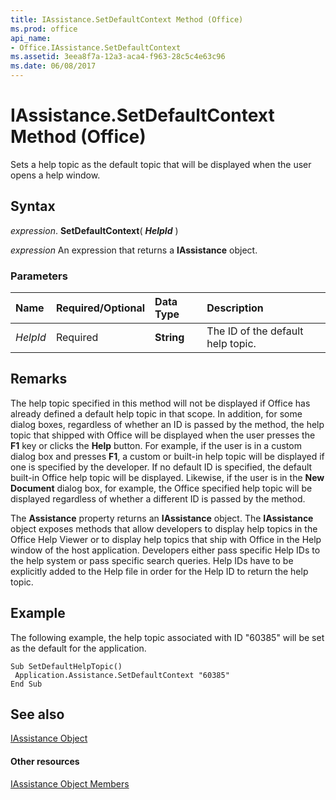 ```yaml
---
title: IAssistance.SetDefaultContext Method (Office)
ms.prod: office
api_name:
- Office.IAssistance.SetDefaultContext
ms.assetid: 3eea8f7a-12a3-aca4-f963-28c5c4e63c96
ms.date: 06/08/2017
---
```



# IAssistance.SetDefaultContext Method (Office)

Sets a help topic as the default topic that will be displayed when the user opens a help window.


## Syntax

 _expression_. **SetDefaultContext**( **_HelpId_** )

 _expression_ An expression that returns a **IAssistance** object.


### Parameters



|**Name**|**Required/Optional**|**Data Type**|**Description**|
|:-----|:-----|:-----|:-----|
| _HelpId_|Required|**String**|The ID of the default help topic.|

## Remarks

The help topic specified in this method will not be displayed if Office has already defined a default help topic in that scope. In addition, for some dialog boxes, regardless of whether an ID is passed by the method, the help topic that shipped with Office will be displayed when the user presses the  **F1** key or clicks the **Help** button. For example, if the user is in a custom dialog box and presses **F1**, a custom or built-in help topic will be displayed if one is specified by the developer. If no default ID is specified, the default built-in Office help topic will be displayed. Likewise, if the user is in the  **New Document** dialog box, for example, the Office specified help topic will be displayed regardless of whether a different ID is passed by the method.

The  **Assistance** property returns an **IAssistance** object. The **IAssistance** object exposes methods that allow developers to display help topics in the Office Help Viewer or to display help topics that ship with Office in the Help window of the host application. Developers either pass specific Help IDs to the help system or pass specific search queries. Help IDs have to be explicitly added to the Help file in order for the Help ID to return the help topic.


## Example

The following example, the help topic associated with ID "60385" will be set as the default for the application. 


```
Sub SetDefaultHelpTopic() 
 Application.Assistance.SetDefaultContext "60385" 
End Sub
```


## See also


[IAssistance Object](iassistance-object-office.md)
#### Other resources


[IAssistance Object Members](iassistance-members-office.md)

